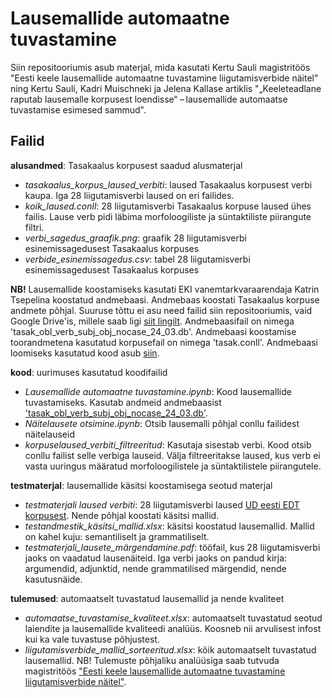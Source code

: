 # Lausemallide automaatne tuvastamine
Siin repositooriumis asub materjal, mida kasutati Kertu Sauli magistritöös "Eesti keele lausemallide automaatne tuvastamine liigutamisverbide näitel" ning Kertu Sauli, Kadri Muischneki ja Jelena Kallase artiklis "„Keeleteadlane raputab lausemalle korpusest loendisse“ – lausemallide automaatse tuvastamise esimesed sammud". 

## Failid

**alusandmed**: Tasakaalus korpusest saadud alusmaterjal
* *tasakaalus_korpus_laused_verbiti*: laused Tasakaalus korpusest verbi kaupa. Iga 28 liigutamisverbi laused on eri failides.
* *koik_laused.conll*: 28 liigutamisverbi Tasakaalus korpuse laused ühes failis. Lause verb pidi läbima morfoloogiliste ja süntaktiliste piirangute filtri.
* *verbi_sagedus_graafik.png*: graafik 28 liigutamisverbi esinemissagedusest Tasakaalus korpuses
* *verbide_esinemissagedus.csv*: tabel 28 liigutamisverbi esinemissagedusest Tasakaalus korpuses

**NB!** Lausemallide koostamiseks kasutati EKI vanemtarkvaraarendaja Katrin Tsepelina koostatud andmebaasi. Andmebaas koostati Tasakaalus korpuse andmete põhjal. Suuruse tõttu ei asu need failid siin repositooriumis, vaid Google Drive'is, millele saab ligi [siit lingilt](https://drive.google.com/drive/folders/1Sj5P_C601AaAYkQuq00L6NHEB_epvdfB?usp=sharing).
Andmebaasifail on nimega 'tasak_obl_verb_subj_obj_nocase_24_03.db'.
Andmebaasi koostamise toorandmetena kasutatud korpusefail on nimega 'tasak.conll'.
Andmebaasi loomiseks kasutatud kood asub [siin](https://github.com/rabauti/prg1978/tree/main).

**kood**: uurimuses kasutatud koodifailid
* *Lausemallide automaatne tuvastamine.ipynb*: Kood lausemallide tuvastamiseks. Kasutab andmeid andmebaasist ['tasak_obl_verb_subj_obj_nocase_24_03.db'](https://drive.google.com/drive/folders/1Sj5P_C601AaAYkQuq00L6NHEB_epvdfB?usp=sharing).
* *Näitelausete otsimine.ipynb*: Otsib lausemalli põhjal conllu failidest näitelauseid
* *korpuselaused_verbiti_filtreeritud*: Kasutaja sisestab verbi. Kood otsib conllu failist selle verbiga lauseid. Välja filtreeritakse laused, kus verb ei vasta uuringus määratud morfoloogilistele ja süntaktilistele piirangutele.

**testmaterjal**: lausemallide käsitsi koostamisega seotud materjal
* *testmaterjali laused verbiti*: 28 liigutamisverbi laused [UD eesti EDT korpusest](https://universaldependencies.org/treebanks/et_edt/index.html). Nende põhjal koostati käsitsi mallid.
* *testandmestik_käsitsi_mallid.xlsx*: käsitsi koostatud lausemallid. Mallid on kahel kuju: semantiliselt ja grammatiliselt.
* *testmaterjali_lausete_märgendamine.pdf*: tööfail, kus 28 liigutamisverbi jaoks on vaadatud lausenäiteid. Iga verbi jaoks on pandud kirja: argumendid, adjunktid, nende grammatilised märgendid, nende kasutusnäide.

**tulemused**: automaatselt tuvastatud lausemallid ja nende kvaliteet
* *automaatse_tuvastamise_kvaliteet.xlsx*: automaatselt tuvastatud seotud laiendite ja lausemallide kvaliteedi analüüs. Koosneb nii arvulisest infost kui ka vale tuvastuse põhjustest. 
* *liigutamisverbide_mallid_sorteeritud.xlsx*: kõik automaatselt tuvastatud lausemallid. 
NB! Tulemuste põhjaliku analüüsiga saab tutvuda magistritöös ["Eesti keele lausemallide automaatne tuvastamine liigutamisverbide näitel"](https://dspace.ut.ee/items/3d8811f8-a0d8-400c-a37d-c2e31ef5c951).
